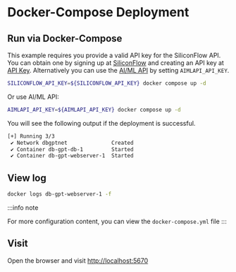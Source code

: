 # Docker-Compose Deployment

## Run via Docker-Compose

This example requires you provide a valid API key for the SiliconFlow API. You can obtain one by signing up at [SiliconFlow](https://siliconflow.cn/) and creating an API key at [API Key](https://cloud.siliconflow.cn/account/ak).
Alternatively you can use the [AI/ML API](https://aimlapi.com/) by setting `AIMLAPI_API_KEY`.


```bash
SILICONFLOW_API_KEY=${SILICONFLOW_API_KEY} docker compose up -d
```
Or use AI/ML API:
```bash
AIMLAPI_API_KEY=${AIMLAPI_API_KEY} docker compose up -d
```

You will see the following output if the deployment is successful.
```bash
[+] Running 3/3
 ✔ Network dbgptnet              Created                                            0.0s 
 ✔ Container db-gpt-db-1         Started                                            0.2s 
 ✔ Container db-gpt-webserver-1  Started                                            0.2s 
```


## View log
```bash
docker logs db-gpt-webserver-1 -f
```

:::info note

For more configuration content, you can view the `docker-compose.yml` file
:::


## Visit
Open the browser and visit [http://localhost:5670](http://localhost:5670)
